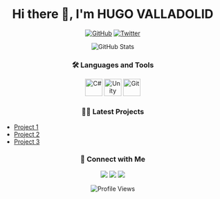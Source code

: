 <h1 align="center">Hi there 👋, I'm HUGO VALLADOLID </h1>

<p align="center">
  <a href="https://github.com/Tboxfinn"><img src="https://img.shields.io/github/followers/Tboxfinn?label=Follow&style=social" alt="GitHub"></a>
  <a href="https://twitter.com/[[your-twitter-handle]](https://twitter.com/HugoValladolidD)"><img src="https://img.shields.io/twitter/follow/[https://twitter.com/HugoValladolidD](https://twitter.com/HugoValladolidD)?label=Follow&style=social" alt="Twitter"></a>
</p>

<p align="center">
  <img src="https://github-readme-stats.vercel.app/api?username=Tboxfinn&show_icons=true&theme=dracula" alt="GitHub Stats" />
</p>

<h3 align="center">🛠️ Languages and Tools</h3>

<p align="center">
  <img src="https://cdn.jsdelivr.net/gh/devicons/devicon/icons/csharp/csharp-original.svg" alt="C#" width="40" height="40" />
  <img src="https://cdn.jsdelivr.net/gh/devicons/devicon/icons/unity/unity-original.svg" alt="Unity" width="40" height="40" />
  <img src="https://cdn.jsdelivr.net/gh/devicons/devicon/icons/git/git-original.svg" alt="Git" width="40" height="40" />
</p>

<h3 align="center">👨‍💻 Latest Projects</h3>

<ul>
  <li><a href="[project-link-1]">Project 1</a></li>
  <li><a href="[project-link-2]">Project 2</a></li>
  <li><a href="[project-link-3]">Project 3</a></li>
</ul>

<h3 align="center">🤝 Connect with Me</h3>

<p align="center">
  <a href="https://github.com/[your-github-username]"><img src="https://img.shields.io/badge/-GitHub-black?style=flat-square&logo=Github&logoColor=white&link=https://github.com/[your-github-username]"></a>
  <a href="https://twitter.com/[your-twitter-handle]"><img src="https://img.shields.io/badge/-Twitter-blue?style=flat-square&logo=Twitter&logoColor=white&link=https://twitter.com/[your-twitter-handle]"></a>
  <a href="mailto:[your-email]"><img src="https://img.shields.io/badge/-Email-red?style=flat-square&logo=Gmail&logoColor=white&link=mailto:[your-email]"></a>
</p>

<p align="center">
  <img src="https://komarev.com/ghpvc/?username=[your-github-username]&style=flat-square&color=blueviolet" alt="Profile Views" />
</p>
